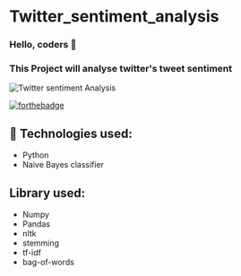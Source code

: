 # Twitter_sentiment_analysis


### Hello, coders 👋
### This Project will analyse twitter's tweet sentiment  

![Twitter sentiment Analysis](https://miro.medium.com/max/2560/1*sDa7Oqnh-zRXPPewKZid4g.png)

[![forthebadge](https://forthebadge.com/images/badges/built-with-love.svg)](https://forthebadge.com)


  
## 🔧 Technologies used:
* Python
* Naive Bayes classifier

## Library used:
* Numpy
* Pandas
* nltk
* stemming
* tf-idf
* bag-of-words



